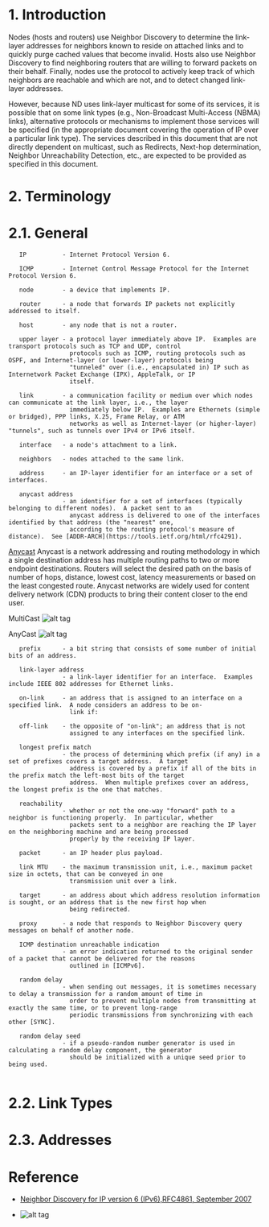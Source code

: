 # 1.  Introduction
Nodes (hosts and routers) use Neighbor Discovery to determine the link-layer addresses for neighbors known to reside on attached links and to quickly purge cached values that become invalid.
Hosts also use Neighbor Discovery to find neighboring routers that are willing to forward packets on their behalf.
Finally, nodes use the protocol to actively keep track of which neighbors are reachable and which are not, and to detect changed link-layer addresses.

However, because ND uses link-layer multicast for some of its services, it is possible that on some link types (e.g., Non-Broadcast Multi-Access (NBMA) links), alternative protocols or mechanisms to implement those services will be specified (in the appropriate document covering the operation of IP over a particular link type).
The services described in this document that are not directly dependent on multicast, such as Redirects, Next-hop determination, Neighbor Unreachability Detection, etc., are expected to be provided as specified in this document.

# 2.  Terminology
# 2.1.  General
```
   IP          - Internet Protocol Version 6.

   ICMP        - Internet Control Message Protocol for the Internet Protocol Version 6.                 

   node        - a device that implements IP.

   router      - a node that forwards IP packets not explicitly addressed to itself.                 

   host        - any node that is not a router.

   upper layer - a protocol layer immediately above IP.  Examples are transport protocols such as TCP and UDP, control
                 protocols such as ICMP, routing protocols such as OSPF, and Internet-layer (or lower-layer) protocols being
                 "tunneled" over (i.e., encapsulated in) IP such as Internetwork Packet Exchange (IPX), AppleTalk, or IP
                 itself.

   link        - a communication facility or medium over which nodes can communicate at the link layer, i.e., the layer
                 immediately below IP.  Examples are Ethernets (simple or bridged), PPP links, X.25, Frame Relay, or ATM
                 networks as well as Internet-layer (or higher-layer) "tunnels", such as tunnels over IPv4 or IPv6 itself.
   
   interface   - a node's attachment to a link.

   neighbors   - nodes attached to the same link.

   address     - an IP-layer identifier for an interface or a set of interfaces.

   anycast address
               - an identifier for a set of interfaces (typically belonging to different nodes).  A packet sent to an
                 anycast address is delivered to one of the interfaces identified by that address (the "nearest" one,
                 according to the routing protocol's measure of distance).  See [ADDR-ARCH](https://tools.ietf.org/html/rfc4291).
```
[Anycast](https://en.wikipedia.org/wiki/Anycast)
Anycast is a network addressing and routing methodology in which a single destination address has multiple routing paths to two or more endpoint destinations. Routers will select the desired path on the basis of number of hops, distance, lowest cost, latency measurements or based on the least congested route. Anycast networks are widely used for content delivery network (CDN) products to bring their content closer to the end user. 

MultiCast
![alt tag](https://en.wikipedia.org/wiki/Multicast#/media/File:Multicast.svg)

AnyCast
![alt tag](https://upload.wikimedia.org/wikipedia/en/1/18/Anycast-BM.svg)
```
   prefix      - a bit string that consists of some number of initial bits of an address.                 

   link-layer address
               - a link-layer identifier for an interface.  Examples include IEEE 802 addresses for Ethernet links.

   on-link     - an address that is assigned to an interface on a specified link.  A node considers an address to be on-
                 link if:

   off-link    - the opposite of "on-link"; an address that is not
                 assigned to any interfaces on the specified link.

   longest prefix match
               - the process of determining which prefix (if any) in a set of prefixes covers a target address.  A target
                 address is covered by a prefix if all of the bits in the prefix match the left-most bits of the target
                 address.  When multiple prefixes cover an address, the longest prefix is the one that matches.
   
   reachability
               - whether or not the one-way "forward" path to a neighbor is functioning properly.  In particular, whether
                 packets sent to a neighbor are reaching the IP layer on the neighboring machine and are being processed
                 properly by the receiving IP layer.

   packet      - an IP header plus payload.

   link MTU    - the maximum transmission unit, i.e., maximum packet size in octets, that can be conveyed in one
                 transmission unit over a link.

   target      - an address about which address resolution information is sought, or an address that is the new first hop when
                 being redirected.

   proxy       - a node that responds to Neighbor Discovery query messages on behalf of another node.
                 
   ICMP destination unreachable indication
               - an error indication returned to the original sender of a packet that cannot be delivered for the reasons
                 outlined in [ICMPv6].

   random delay
               - when sending out messages, it is sometimes necessary to delay a transmission for a random amount of time in
                 order to prevent multiple nodes from transmitting at exactly the same time, or to prevent long-range
                 periodic transmissions from synchronizing with each other [SYNC].
                 
   random delay seed
               - if a pseudo-random number generator is used in calculating a random delay component, the generator
                 should be initialized with a unique seed prior to being used.
                 
```
# 2.2.  Link Types

# 2.3.  Addresses

Reference
==============================
* [Neighbor Discovery for IP version 6 (IPv6),RFC4861, September 2007](https://tools.ietf.org/html/rfc4861)

* []()
![alt tag]()

